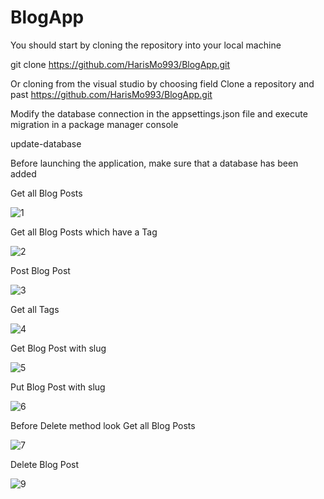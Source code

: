 # BlogApp

You should start by cloning the repository into your local machine

git clone https://github.com/HarisMo993/BlogApp.git

Or cloning from the visual studio by choosing field Clone a repository and past https://github.com/HarisMo993/BlogApp.git

Modify the database connection in the appsettings.json file and execute migration in a package manager console

update-database

Before launching the application, make sure that a database has been added

Get all Blog Posts

![1](https://user-images.githubusercontent.com/80532396/116004949-435abf00-a605-11eb-8608-6938ef0f3f2a.PNG)

Get all Blog Posts which have a Tag

![2](https://user-images.githubusercontent.com/80532396/116004956-4bb2fa00-a605-11eb-9c9a-a8dccc3a6234.PNG)

Post Blog Post

![3](https://user-images.githubusercontent.com/80532396/116004962-5077ae00-a605-11eb-9049-d7687c1aaa4d.PNG)

Get all Tags

![4](https://user-images.githubusercontent.com/80532396/116004970-58cfe900-a605-11eb-9bf3-f99acad92676.PNG)

Get Blog Post with slug

![5](https://user-images.githubusercontent.com/80532396/116004977-5ec5ca00-a605-11eb-9c9a-5cdc3e47a4ef.PNG)

Put Blog Post with slug

![6](https://user-images.githubusercontent.com/80532396/116004983-64231480-a605-11eb-8729-f4018ce92541.PNG)

Before Delete method look Get all Blog Posts

![7](https://user-images.githubusercontent.com/80532396/116004987-68e7c880-a605-11eb-9e69-bb1bb0ef1cc2.PNG)

Delete Blog Post

![9](https://user-images.githubusercontent.com/80532396/116004993-6edda980-a605-11eb-8a11-26ff4670d97f.PNG)
